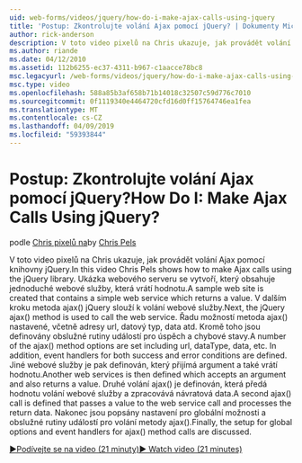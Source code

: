 ```yaml
---
uid: web-forms/videos/jquery/how-do-i-make-ajax-calls-using-jquery
title: 'Postup: Zkontrolujte volání Ajax pomocí jQuery? | Dokumenty Microsoft'
author: rick-anderson
description: V toto video pixelů na Chris ukazuje, jak provádět volání Ajax pomocí knihovny jQuery. Ukázka webového serveru se vytvoří, který obsahuje jednoduché webové služby, které vrací...
ms.author: riande
ms.date: 04/12/2010
ms.assetid: 112b6255-ec37-4311-b967-c1aacce78bc8
msc.legacyurl: /web-forms/videos/jquery/how-do-i-make-ajax-calls-using-jquery
msc.type: video
ms.openlocfilehash: 588a85b3af658b71b14018c32507c59d776c7010
ms.sourcegitcommit: 0f1119340e4464720cfd16d0ff15764746ea1fea
ms.translationtype: MT
ms.contentlocale: cs-CZ
ms.lasthandoff: 04/09/2019
ms.locfileid: "59393844"
---
```

# <a name="how-do-i-make-ajax-calls-using-jquery"></a><span data-ttu-id="cf3d4-105">Postup: Zkontrolujte volání Ajax pomocí jQuery?</span><span class="sxs-lookup"><span data-stu-id="cf3d4-105">How Do I: Make Ajax Calls Using jQuery?</span></span>

<span data-ttu-id="cf3d4-106">podle [Chris pixelů na](https://twitter.com/chrispels)</span><span class="sxs-lookup"><span data-stu-id="cf3d4-106">by [Chris Pels](https://twitter.com/chrispels)</span></span>

<span data-ttu-id="cf3d4-107">V toto video pixelů na Chris ukazuje, jak provádět volání Ajax pomocí knihovny jQuery.</span><span class="sxs-lookup"><span data-stu-id="cf3d4-107">In this video Chris Pels shows how to make Ajax calls using the jQuery library.</span></span> <span data-ttu-id="cf3d4-108">Ukázka webového serveru se vytvoří, který obsahuje jednoduché webové služby, která vrátí hodnotu.</span><span class="sxs-lookup"><span data-stu-id="cf3d4-108">A sample web site is created that contains a simple web service which returns a value.</span></span> <span data-ttu-id="cf3d4-109">V dalším kroku metoda ajax() jQuery slouží k volání webové služby.</span><span class="sxs-lookup"><span data-stu-id="cf3d4-109">Next, the jQuery ajax() method is used to call the web service.</span></span> <span data-ttu-id="cf3d4-110">Řadu možností metoda ajax() nastavené, včetně adresy url, datový typ, data atd. Kromě toho jsou definovány obslužné rutiny událostí pro úspěch a chybové stavy.</span><span class="sxs-lookup"><span data-stu-id="cf3d4-110">A number of the ajax() method options are set including url, dataType, data, etc. In addition, event handlers for both success and error conditions are defined.</span></span> <span data-ttu-id="cf3d4-111">Jiné webové služby je pak definován, který přijímá argument a také vrátí hodnotu.</span><span class="sxs-lookup"><span data-stu-id="cf3d4-111">Another web services is then defined which accepts an argument and also returns a value.</span></span> <span data-ttu-id="cf3d4-112">Druhé volání ajax() je definován, která předá hodnotu volání webové služby a zpracovává návratová data.</span><span class="sxs-lookup"><span data-stu-id="cf3d4-112">A second ajax() call is defined that passes a value to the web service call and processes the return data.</span></span> <span data-ttu-id="cf3d4-113">Nakonec jsou popsány nastavení pro globální možnosti a obslužné rutiny událostí pro volání metody ajax().</span><span class="sxs-lookup"><span data-stu-id="cf3d4-113">Finally, the setup for global options and event handlers for ajax() method calls are discussed.</span></span>

[<span data-ttu-id="cf3d4-114">&#9654;Podívejte se na video (21 minuty)</span><span class="sxs-lookup"><span data-stu-id="cf3d4-114">&#9654; Watch video (21 minutes)</span></span>](https://channel9.msdn.com/Blogs/ASP-NET-Site-Videos/how-do-i-make-ajax-calls-using-jquery)
